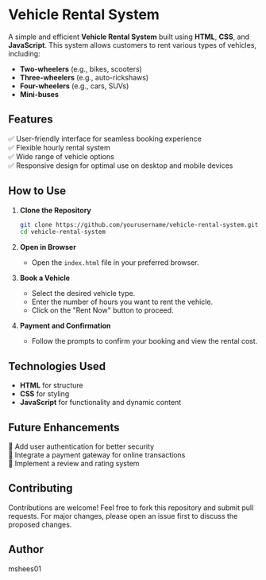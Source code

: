 # Vehicle Rental System

A simple and efficient **Vehicle Rental System** built using **HTML**, **CSS**, and **JavaScript**. This system allows customers to rent various types of vehicles, including:

- **Two-wheelers** (e.g., bikes, scooters)
- **Three-wheelers** (e.g., auto-rickshaws)
- **Four-wheelers** (e.g., cars, SUVs)
- **Mini-buses**

## Features

✅ User-friendly interface for seamless booking experience\
✅ Flexible hourly rental system\
✅ Wide range of vehicle options\
✅ Responsive design for optimal use on desktop and mobile devices

## How to Use

1. **Clone the Repository**

   ```bash
   git clone https://github.com/yourusername/vehicle-rental-system.git
   cd vehicle-rental-system
   ```

2. **Open in Browser**

   - Open the `index.html` file in your preferred browser.

3. **Book a Vehicle**

   - Select the desired vehicle type.
   - Enter the number of hours you want to rent the vehicle.
   - Click on the "Rent Now" button to proceed.

4. **Payment and Confirmation**

   - Follow the prompts to confirm your booking and view the rental cost.

## Technologies Used

- **HTML** for structure
- **CSS** for styling
- **JavaScript** for functionality and dynamic content

## Future Enhancements

🔹 Add user authentication for better security\
🔹 Integrate a payment gateway for online transactions\
🔹 Implement a review and rating system

## Contributing

Contributions are welcome! Feel free to fork this repository and submit pull requests. For major changes, please open an issue first to discuss the proposed changes.


## Author
mshees01

